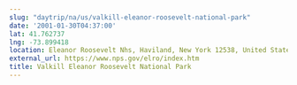 ```yaml
---
slug: "daytrip/na/us/valkill-eleanor-roosevelt-national-park"
date: '2001-01-30T04:37:00'
lat: 41.762737
lng: -73.899418
location: Eleanor Roosevelt Nhs, Haviland, New York 12538, United States
external_url: https://www.nps.gov/elro/index.htm
title: Valkill Eleanor Roosevelt National Park
---
```



